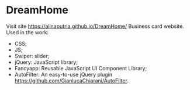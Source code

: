 # DreamHome
Visit site  https://alinaputria.github.io/DreamHome/
Business card website. 
Used in the work:
- CSS;
- JS;
- Swiper: slider;
- jQuery: JavaScript library;
- Fancyapp: Reusable JavaScript UI Component Library;
- AutoFilter: An easy-to-use jQuery plugin https://github.com/GianlucaChiarani/AutoFilter.
